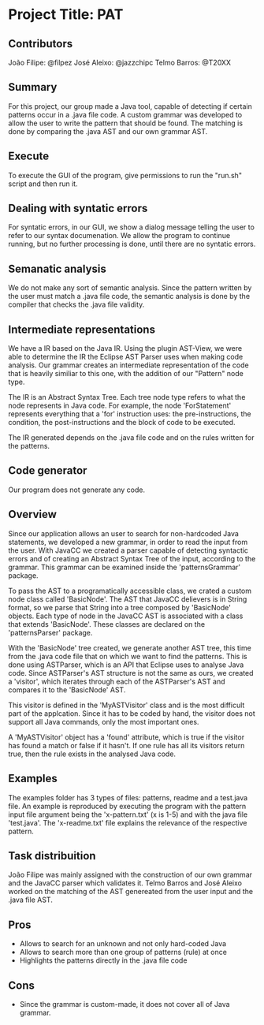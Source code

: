 # Project Title: PAT

## Contributors

João Filipe: @filpez
José Aleixo: @jazzchipc
Telmo Barros: @T20XX

## Summary

For this project, our group made a Java tool, capable of detecting if certain patterns occur in a .java file code. A custom grammar was developed to allow the user to write the pattern that should be found. The matching is done by comparing the .java AST and our own grammar AST.

## Execute

To execute the GUI of the program, give permissions to run the "run.sh" script and then run it.

## Dealing with syntatic errors

For syntatic errors, in our GUI, we show a dialog message telling the user to refer to our syntax documenation. We allow the program to continue running, but no further processing is done, until there are no syntatic errors.

## Semanatic analysis

We do not make any sort of semantic analysis. Since the pattern written by the user must match a .java file code, the semantic analysis is done by the compiler that checks the .java file validity.

## Intermediate representations

We have a IR based on the Java IR. Using the plugin AST-View, we were able to determine the IR the Eclipse AST Parser uses when making code analysis. Our grammar creates an intermediate representation of the code that is heavily similiar to this one, with the addition of our "Pattern" node type. 

The IR is an Abstract Syntax Tree. Each tree node type refers to what the node represents in Java code. For example, the node 'ForStatement' represents everything that a 'for' instruction uses: the pre-instructions, the condition, the post-instructions and the block of code to be executed. 

The IR generated depends on the .java file code and on the rules written for the patterns. 

## Code generator

Our program does not generate any code.

## Overview

Since our application allows an user to search for non-hardcoded Java statements, we developed a new grammar, in order to read the input from the user. With JavaCC we created a parser capable of detecting syntactic errors and of creating an Abstract Syntax Tree of the input, according to the grammar. This grammar can be examined inside the 'patternsGrammar' package.

To pass the AST to a programatically accessible class, we crated a custom node class called 'BasicNode'. The AST that JavaCC delievers is in String format, so we parse that String into a tree composed by 'BasicNode' objects. Each type of node in the JavaCC AST is associated with a class that extends 'BasicNode'. These classes are declared on the 'patternsParser' package.

With the 'BasicNode' tree created, we generate another AST tree, this time from the .java code file that on which we want to find the patterns. This is done using ASTParser, which is an API that Eclipse uses to analyse Java code. Since ASTParser's AST structure is not the same as ours, we created a 'visitor', which iterates through each of the ASTParser's AST and compares it to the 'BasicNode' AST. 

This visitor is defined in the 'MyASTVisitor' class and is the most difficult part of the applcation. Since it has to be coded by hand, the visitor does not support all Java commands, only the most important ones.

A 'MyASTVisitor' object has a 'found' attribute, which is true if the visitor has found a match or false if it hasn't. If one rule has all its visitors return true, then the rule exists in the analysed Java code.

## Examples

The examples folder has 3 types of files: patterns, readme and a test.java file. An example is reproduced by executing the program with the pattern input file argument being the 'x-pattern.txt' (x is 1-5) and with the java file 'test.java'. The 'x-readme.txt' file explains the relevance of the respective pattern.

## Task distribuition

João Filipe was mainly assigned with the construction of our own grammar and the JavaCC parser which validates it. 
Telmo Barros and José Aleixo worked on the matching of the AST genereated from the user input and the .java file AST.

## Pros
- Allows to search for an unknown and not only hard-coded Java
- Allows to search more than one group of patterns (rule) at once
- Highlights the patterns directly in the .java file code

## Cons
- Since the grammar is custom-made, it does not cover all of Java grammar.


